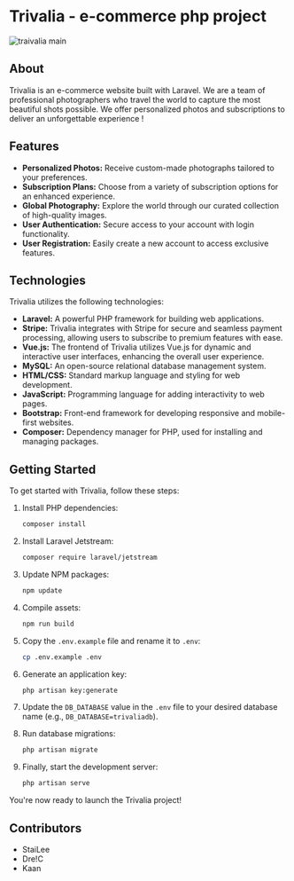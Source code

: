 # Trivalia - e-commerce php project

![traivalia main](https://github.com/StaiLee/Trivalia/assets/102300908/ea941983-ca7f-4dda-90a9-4a160e6e7614)


## About

Trivalia is an e-commerce website built with Laravel. We are a team of professional photographers who travel the world to capture the most beautiful shots possible. We offer personalized photos and subscriptions to deliver an unforgettable experience !

## Features

- **Personalized Photos:** Receive custom-made photographs tailored to your preferences.
- **Subscription Plans:** Choose from a variety of subscription options for an enhanced experience.
- **Global Photography:** Explore the world through our curated collection of high-quality images.
- **User Authentication:** Secure access to your account with login functionality.
- **User Registration:** Easily create a new account to access exclusive features.


## Technologies

Trivalia utilizes the following technologies:

- **Laravel:** A powerful PHP framework for building web applications.
- **Stripe:** Trivalia integrates with Stripe for secure and seamless payment processing, allowing users to subscribe to premium features with ease.
- **Vue.js:** The frontend of Trivalia utilizes Vue.js for dynamic and interactive user interfaces, enhancing the overall user experience.
- **MySQL:** An open-source relational database management system.
- **HTML/CSS:** Standard markup language and styling for web development.
- **JavaScript:** Programming language for adding interactivity to web pages.
- **Bootstrap:** Front-end framework for developing responsive and mobile-first websites.
- **Composer:** Dependency manager for PHP, used for installing and managing packages.

## Getting Started

To get started with Trivalia, follow these steps:

1. Install PHP dependencies:
    ```bash
    composer install
    ```

2. Install Laravel Jetstream:
    ```bash
    composer require laravel/jetstream
    ```

3. Update NPM packages:
    ```bash
    npm update
    ```

4. Compile assets:
    ```bash
    npm run build
    ```

5. Copy the `.env.example` file and rename it to `.env`:
    ```bash
    cp .env.example .env
    ```

6. Generate an application key:
    ```bash
    php artisan key:generate
    ```

7. Update the `DB_DATABASE` value in the `.env` file to your desired database name (e.g., `DB_DATABASE=trivaliadb`).

8. Run database migrations:
    ```bash
    php artisan migrate
    ```

9. Finally, start the development server:
    ```bash
    php artisan serve
    ```

You're now ready to launch the Trivalia project!

## Contributors

- StaiLee
- Dre!C
- Kaan

